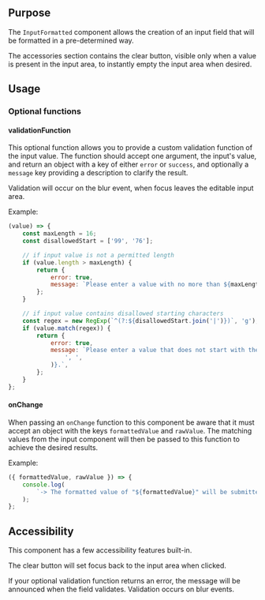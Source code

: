 ## Purpose

The `InputFormatted` component allows the creation of an input field that will be formatted in a pre-determined way.

The accessories section contains the clear button, visible only when a value is present in the input area, to instantly empty the input area when desired.

## Usage

### Optional functions

#### validationFunction

This optional function allows you to provide a custom validation function of the input value. The function should accept one argument, the input's value, and return an object with a key of either `error` or `success`, and optionally a `message` key providing a description to clarify the result.

Validation will occur on the blur event, when focus leaves the editable input area.

Example:

```javascript
(value) => {
	const maxLength = 16;
	const disallowedStart = ['99', '76'];

	// if input value is not a permitted length
	if (value.length > maxLength) {
		return {
			error: true,
			message: `Please enter a value with no more than ${maxLength} characters.`,
		};
	}

	// if input value contains disallowed starting characters
	const regex = new RegExp(`^(?:${disallowedStart.join('|')})`, 'g');
	if (value.match(regex)) {
		return {
			error: true,
			message: `Please enter a value that does not start with the following characters: ${disallowedStart.join(
				', ',
			)}.`,
		};
	}
};
```

#### onChange

When passing an `onChange` function to this component be aware that it must accept an object with the keys `formattedValue` and `rawValue`. The matching values from the input component will then be passed to this function to achieve the desired results.

Example:

```javascript
({ formattedValue, rawValue }) => {
	console.log(
		`-> The formatted value of "${formattedValue}" will be submitted as the raw value of "${rawValue}".`,
	);
};
```

## Accessibility

This component has a few accessibility features built-in.

The clear button will set focus back to the input area when clicked.

If your optional validation function returns an error, the message will be announced when the field validates. Validation occurs on blur events.
